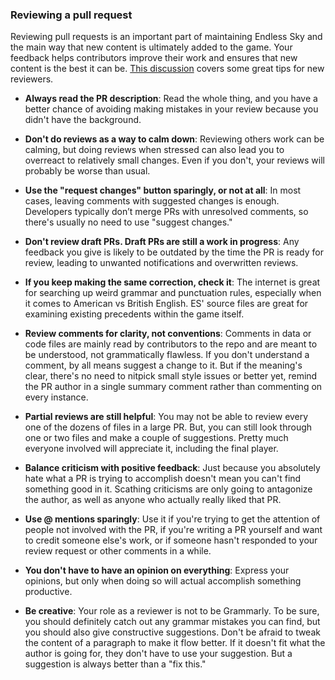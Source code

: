 ### Reviewing a pull request

Reviewing pull requests is an important part of maintaining Endless Sky and the main way that new content is ultimately added to the game. Your feedback helps contributors improve their work and ensures that new content is the best it can be. [This discussion](https://github.com/endless-sky/endless-sky/discussions/10358) covers some great tips for new reviewers.

* **Always read the PR description**: Read the whole thing, and you have a better chance of avoiding making mistakes in your review because you didn't have the background.

* **Don't do reviews as a way to calm down**: Reviewing others work can be calming, but doing reviews when stressed can also lead you to overreact to relatively small changes. Even if you don't, your reviews will probably be worse than usual.

* **Use the "request changes" button sparingly, or not at all**: In most cases, leaving comments with suggested changes is enough. Developers typically don’t merge PRs with unresolved comments, so there's usually no need to use "suggest changes."

* **Don't review draft PRs. Draft PRs are still a work in progress**: Any feedback you give is likely to be outdated by the time the PR is ready for review, leading to unwanted notifications and overwritten reviews.

* **If you keep making the same correction, check it**: The internet is great for searching up weird grammar and punctuation rules, especially when it comes to American vs British English. ES' source files are great for examining existing precedents within the game itself.

* **Review comments for clarity, not conventions**: Comments in data or code files are mainly read by contributors to the repo and are meant to be understood, not grammatically flawless. If you don't understand a comment, by all means suggest a change to it. But if the meaning's clear, there's no need to nitpick small style issues or better yet, remind the PR author in a single summary comment rather than commenting on every instance.

* **Partial reviews are still helpful**: You may not be able to review every one of the dozens of files in a large PR. But, you can still look through one or two files and make a couple of suggestions. Pretty much everyone involved will appreciate it, including the final player. 

* **Balance criticism with positive feedback**: Just because you absolutely hate what a PR is trying to accomplish doesn't mean you can't find something good in it. Scathing criticisms are only going to antagonize the author, as well as anyone who actually really liked that PR.

* **Use @ mentions sparingly**: Use it if you're trying to get the attention of people not involved with the PR, if you're writing a PR yourself and want to credit someone else's work, or if someone hasn't responded to your review request or other comments in a while.

* **You don't have to have an opinion on everything**: Express your opinions, but only when doing so will actual accomplish something productive.

* **Be creative**: Your role as a reviewer is not to be Grammarly. To be sure, you should definitely catch out any grammar mistakes you can find, but you should also give constructive suggestions. Don't be afraid to tweak the content of a paragraph to make it flow better. If it doesn't fit what the author is going for, they don't have to use your suggestion. But a suggestion is always better than a "fix this."
